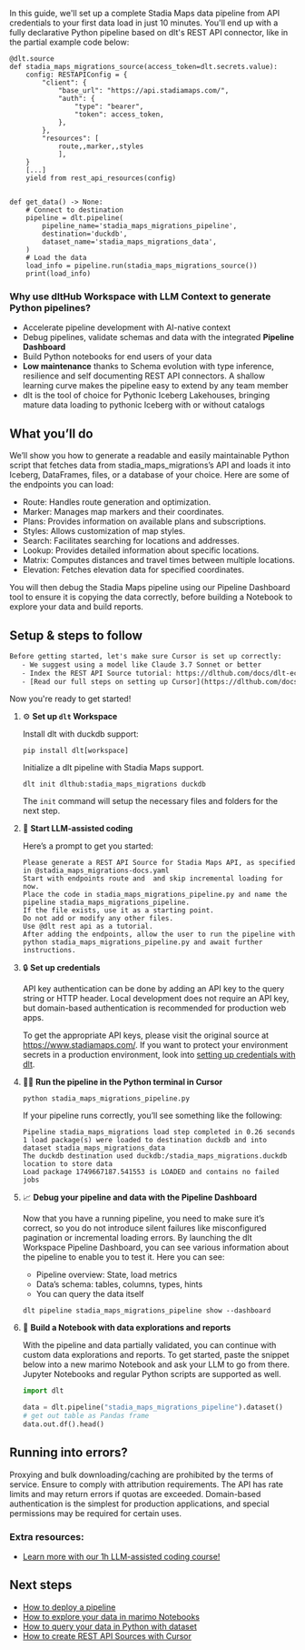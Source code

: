 In this guide, we'll set up a complete Stadia Maps data pipeline from API credentials to your first data load in just 10 minutes. You'll end up with a fully declarative Python pipeline based on dlt's REST API connector, like in the partial example code below:

```python-outcome
@dlt.source
def stadia_maps_migrations_source(access_token=dlt.secrets.value):
    config: RESTAPIConfig = {
        "client": {
            "base_url": "https://api.stadiamaps.com/",
            "auth": {
                "type": "bearer",
                "token": access_token,
            },
        },
        "resources": [
            route,,marker,,styles
            ],
    }
    [...]
    yield from rest_api_resources(config)


def get_data() -> None:
    # Connect to destination
    pipeline = dlt.pipeline(
        pipeline_name='stadia_maps_migrations_pipeline',
        destination='duckdb',
        dataset_name='stadia_maps_migrations_data', 
    )
    # Load the data
    load_info = pipeline.run(stadia_maps_migrations_source())
    print(load_info) 
```

### Why use dltHub Workspace with LLM Context to generate Python pipelines?

- Accelerate pipeline development with AI-native context
- Debug pipelines, validate schemas and data with the integrated **Pipeline Dashboard**
- Build Python notebooks for end users of your data
- **Low maintenance** thanks to Schema evolution with type inference, resilience and self documenting REST API connectors. A shallow learning curve makes the pipeline easy to extend by any team member
- dlt is the tool of choice for Pythonic Iceberg Lakehouses, bringing mature data loading to pythonic Iceberg with or without catalogs

## What you’ll do

We’ll show you how to generate a readable and easily maintainable Python script that fetches data from stadia_maps_migrations’s API and loads it into Iceberg, DataFrames, files, or a database of your choice. Here are some of the endpoints you can load:

- Route: Handles route generation and optimization.
- Marker: Manages map markers and their coordinates.
- Plans: Provides information on available plans and subscriptions.
- Styles: Allows customization of map styles.
- Search: Facilitates searching for locations and addresses.
- Lookup: Provides detailed information about specific locations.
- Matrix: Computes distances and travel times between multiple locations.
- Elevation: Fetches elevation data for specified coordinates.

You will then debug the Stadia Maps pipeline using our Pipeline Dashboard tool to ensure it is copying the data correctly, before building a Notebook to explore your data and build reports.

## Setup & steps to follow

```default
Before getting started, let's make sure Cursor is set up correctly:
   - We suggest using a model like Claude 3.7 Sonnet or better
   - Index the REST API Source tutorial: https://dlthub.com/docs/dlt-ecosystem/verified-sources/rest_api/ and add it to context as **@dlt rest api**
   - [Read our full steps on setting up Cursor](https://dlthub.com/docs/dlt-ecosystem/llm-tooling/cursor-restapi#23-configuring-cursor-with-documentation)
```

Now you're ready to get started!

1. ⚙️ **Set up `dlt` Workspace**
    
    Install dlt with duckdb support:
    ```shell
    pip install dlt[workspace]
    ```

    Initialize a dlt pipeline with Stadia Maps support.
    ```shell
    dlt init dlthub:stadia_maps_migrations duckdb
    ```

    The `init` command will setup the necessary files and folders for the next step.
    
2. 🤠 **Start LLM-assisted coding**
    
    Here’s a prompt to get you started:
    
    ```prompt
    Please generate a REST API Source for Stadia Maps API, as specified in @stadia_maps_migrations-docs.yaml 
    Start with endpoints route and  and skip incremental loading for now. 
    Place the code in stadia_maps_migrations_pipeline.py and name the pipeline stadia_maps_migrations_pipeline. 
    If the file exists, use it as a starting point. 
    Do not add or modify any other files. 
    Use @dlt rest api as a tutorial. 
    After adding the endpoints, allow the user to run the pipeline with python stadia_maps_migrations_pipeline.py and await further instructions.
    ```

    
3. 🔒 **Set up credentials** 
    
    API key authentication can be done by adding an API key to the query string or HTTP header. Local development does not require an API key, but domain-based authentication is recommended for production web apps.
    
    To get the appropriate API keys, please visit the original source at https://www.stadiamaps.com/.
    If you want to protect your environment secrets in a production environment, look into [setting up credentials with dlt](https://dlthub.com/docs/walkthroughs/add_credentials).
    
4. 🏃‍♀️ **Run the pipeline in the Python terminal in Cursor**
    
    ```shell
    python stadia_maps_migrations_pipeline.py
    ```
    
    If your pipeline runs correctly, you’ll see something like the following:
    
    ```shell
    Pipeline stadia_maps_migrations load step completed in 0.26 seconds
    1 load package(s) were loaded to destination duckdb and into dataset stadia_maps_migrations_data
    The duckdb destination used duckdb:/stadia_maps_migrations.duckdb location to store data
    Load package 1749667187.541553 is LOADED and contains no failed jobs
    ```
    
5. 📈 **Debug your pipeline and data with the Pipeline Dashboard**

    Now that you have a running pipeline, you need to make sure it’s correct, so you do not introduce silent failures like misconfigured pagination or incremental loading errors. By launching the dlt Workspace Pipeline Dashboard, you can see various information about the pipeline to enable you to test it. Here you can see:
    - Pipeline overview: State, load metrics
    - Data’s schema: tables, columns, types, hints
    - You can query the data itself
    
    ```shell
    dlt pipeline stadia_maps_migrations_pipeline show --dashboard
    ```
    
6. 🐍 **Build a Notebook with data explorations and reports**

    With the pipeline and data partially validated, you can continue with custom data explorations and reports. To get started, paste the snippet below into a new marimo Notebook and ask your LLM to go from there. Jupyter Notebooks and regular Python scripts are supported as well.

    
    ```python
    import dlt

   data = dlt.pipeline("stadia_maps_migrations_pipeline").dataset()
   # get out table as Pandas frame
   data.out.df().head()
    ```

## Running into errors?

Proxying and bulk downloading/caching are prohibited by the terms of service. Ensure to comply with attribution requirements. The API has rate limits and may return errors if quotas are exceeded. Domain-based authentication is the simplest for production applications, and special permissions may be required for certain uses.

### Extra resources:

- [Learn more with our 1h LLM-assisted coding course!](https://www.youtube.com/watch?v=GGid70rnJuM)

## Next steps

- [How to deploy a pipeline](https://dlthub.com/docs/walkthroughs/deploy-a-pipeline)
- [How to explore your data in marimo Notebooks](https://dlthub.com/docs/general-usage/dataset-access/marimo)
- [How to query your data in Python with dataset](https://dlthub.com/docs/general-usage/dataset-access/dataset)
- [How to create REST API Sources with Cursor](https://dlthub.com/docs/dlt-ecosystem/llm-tooling/cursor-restapi)